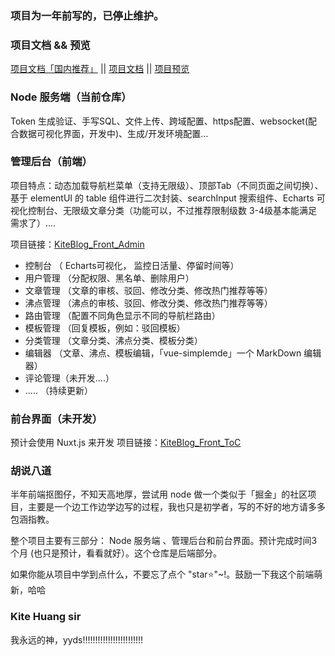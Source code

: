 
### 项目为一年前写的，已停止维护。

### 项目文档 && 预览

[项目文档「国内推荐」](http://kiteworld.gitee.io/kiteblog-site/) || [项目文档](https://kiteworld.github.io/kiteblog-site/) || [项目预览](https://kiteblog.cms.kite1874.com/#/adminLogin)


### Node 服务端（当前仓库）

Token 生成验证、手写SQL、文件上传、跨域配置、https配置、websocket(配合数据可视化界面，开发中)、生成/开发环境配置...

### 管理后台（前端）

项目特点：动态加载导航栏菜单（支持无限级）、顶部Tab（不同页面之间切换）、基于 elementUI 的 table 组件进行二次封装、searchInput 搜索组件、Echarts 可视化控制台、无限级文章分类（功能可以，不过推荐限制级数 3-4级基本能满足需求了）....

项目链接：[KiteBlog_Front_Admin](https://github.com/KiteWorld/KiteBlog_Front_Admin)
- 控制台 （ Echarts可视化， 监控日活量、停留时间等）
- 用户管理 （分配权限、黑名单、删除用户）
- 文章管理 （文章的审核、驳回、修改分类、修改热门推荐等等）
- 沸点管理 （沸点的审核、驳回、修改分类、修改热门推荐等等）
- 路由管理 （配置不同角色显示不同的导航栏路由）
- 模板管理 （回复模板，例如：驳回模板）
- 分类管理 （文章分类、沸点分类、模板分类）
- 编辑器 （文章、沸点、模板编辑，「vue-simplemde」一个 MarkDown 编辑器）
- 评论管理（未开发....）
- ..... （持续更新）


### 前台界面（未开发）
预计会使用 Nuxt.js 来开发
项目链接：[KiteBlog_Front_ToC](https://github.com/KiteWorld/KiteBlog_Front_ToC)


### 胡说八道

半年前端抠图仔，不知天高地厚，尝试用 node 做一个类似于「掘金」的社区项目，主要是一个边工作边学边写的过程，我也只是初学者，写的不好的地方请多多包涵指教。

整个项目主要有三部分： Node 服务端 、管理后台和前台界面。预计完成时间3个月 (也只是预计，看看就好）。这个仓库是后端部分。

如果你能从项目中学到点什么，不要忘了点个 "star:star:"~!。鼓励一下我这个前端萌新，哈哈

### Kite Huang sir

我永远的神，yyds!!!!!!!!!!!!!!!!!!!!!!!!